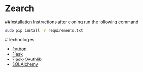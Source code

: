# Zearch
##Installation Instructions
after cloning run the following command
```bash
sudo pip install -r requirements.txt
```
#Technologies
+ [Python](https://www.python.org/)
+ [Flask](http://flask.pocoo.org/)
+ [Flask-OAuthlib](https://flask-oauthlib.readthedocs.org/en/latest/)
+ [SQLAlchemy](http://www.sqlalchemy.org/)
